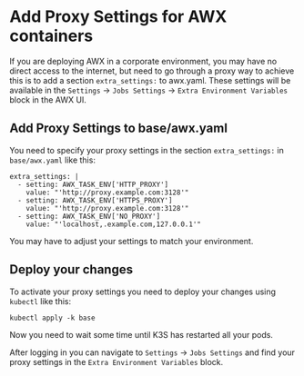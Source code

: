 # Add Proxy Settings for AWX containers

If you are deploying AWX in a corporate environment, you may have no direct access to the internet, but need to go through a proxy way to achieve this is to add a section `extra_settings:` to awx.yaml. These settings will be available in the `Settings` -> `Jobs Settings` -> `Extra Environment Variables` block in the AWX UI.

## Add Proxy Settings to base/awx.yaml
You need to specify your proxy settings in the section `extra_settings:` in `base/awx.yaml` like this:

```
extra_settings: |
  - setting: AWX_TASK_ENV['HTTP_PROXY']
    value: "'http://proxy.example.com:3128'"
  - setting: AWX_TASK_ENV['HTTPS_PROXY']
    value: "'http://proxy.example.com:3128'"
  - setting: AWX_TASK_ENV['NO_PROXY']
    value: "'localhost,.example.com,127.0.0.1'"
```

You may have to adjust your settings to match your environment.

## Deploy your changes
To activate your proxy settings you need to deploy your changes using `kubectl` like this:
```
kubectl apply -k base
```

Now you need to wait some time until K3S has restarted all your pods.

After logging in you can navigate to `Settings` -> `Jobs Settings` and find your proxy settings in the `Extra Environment Variables` block.

